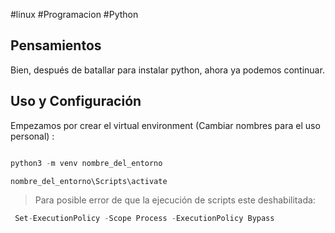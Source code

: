 #linux #Programacion #Python

## Pensamientos

Bien, después de batallar para instalar python, ahora ya podemos continuar.

## Uso y Configuración

Empezamos por crear el virtual environment (Cambiar nombres para el uso personal) :

```python

python3 -m venv nombre_del_entorno

nombre_del_entorno\Scripts\activate

```

> Para posible error de que la ejecución de scripts este deshabilitada:

```python
 Set-ExecutionPolicy -Scope Process -ExecutionPolicy Bypass
```
